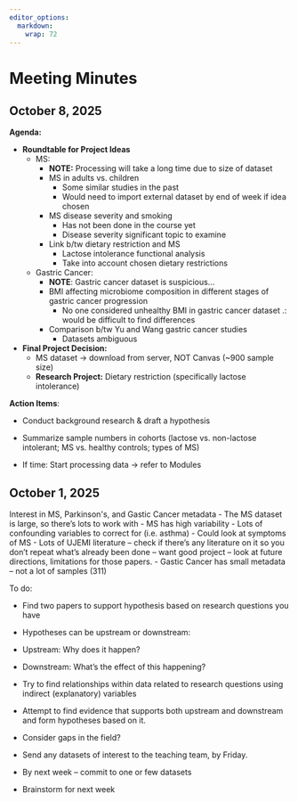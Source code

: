 ```yaml
---
editor_options: 
  markdown: 
    wrap: 72
---
```


# Meeting Minutes

## October 8, 2025

**Agenda:**

-   **Roundtable for Project Ideas**
    -   MS:
        -   **NOTE:** Processing will take a long time due to size of
            dataset
        -   MS in adults vs. children
            -   Some similar studies in the past
            -   Would need to import external dataset by end of week if
                idea chosen
        -   MS disease severity and smoking
            -   Has not been done in the course yet
            -   Disease severity significant topic to examine
        -   Link b/tw dietary restriction and MS
            -   Lactose intolerance functional analysis
            -   Take into account chosen dietary restrictions
    -   Gastric Cancer:
        -   **NOTE**: Gastric cancer dataset is suspicious...
        -   BMI affecting microbiome composition in different stages of
            gastric cancer progression
            -   No one considered unhealthy BMI in gastric cancer
                dataset .: would be difficult to find differences
        -   Comparison b/tw Yu and Wang gastric cancer studies
            -   Datasets ambiguous
-   **Final Project Decision:**
    -   MS dataset -\> download from server, NOT Canvas (\~900 sample
        size)
    -   **Research Project:** Dietary restriction (specifically lactose
        intolerance)

**Action Items**:

-   Conduct background research & draft a hypothesis

-   Summarize sample numbers in cohorts (lactose vs. non-lactose
    intolerant; MS vs. healthy controls; types of MS)

-   If time: Start processing data -\> refer to Modules

## October 1, 2025

Interest in MS, Parkinson's, and Gastic Cancer metadata - The MS dataset
is large, so there’s lots to work with - MS has high variability - Lots
of confounding variables to correct for (i.e. asthma) - Could look at
symptoms of MS - Lots of UJEMI literature – check if there’s any
literature on it so you don’t repeat what’s already been done – want
good project – look at future directions, limitations for those
papers. - Gastic Cancer has small metadata – not a lot of samples (311)

To do:

-   Find two papers to support hypothesis based on research questions
    you have

-   Hypotheses can be upstream or downstream:

-   Upstream: Why does it happen?

-   Downstream: What’s the effect of this happening?

-   Try to find relationships within data related to research questions
    using indirect (explanatory) variables

-   Attempt to find evidence that supports both upstream and downstream
    and form hypotheses based on it.

-   Consider gaps in the field?

-   Send any datasets of interest to the teaching team, by Friday.

-   By next week – commit to one or few datasets

-   Brainstorm for next week
